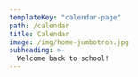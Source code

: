 ```yaml
---
templateKey: "calendar-page"
path: /calendar
title: Calendar
image: /img/home-jumbotron.jpg
subheading: >-
  Welcome back to school!
---
```

